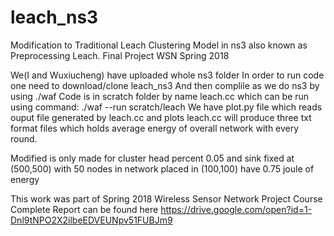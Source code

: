 # leach_ns3
Modification to Traditional Leach Clustering Model in ns3 also known as Preprocessing Leach.
Final Project WSN Spring 2018

We(I and Wuxiucheng) have uploaded whole ns3 folder
In order to run code one need to download/clone leach_ns3 
And then complile as we do ns3 by using ./waf
Code is in scratch folder by name leach.cc which can be run using command: ./waf --run scratch/leach
We have plot.py file which reads ouput file generated by leach.cc and plots
leach.cc will produce three txt format files which holds average energy of overall network with every round.

Modified is only made for cluster head percent 0.05 and sink fixed at (500,500) with 50 nodes in network placed in (100,100) have 0.75 joule of energy

This work was part of Spring 2018 Wireless Sensor Network Project Course
Complete Report can be found here https://drive.google.com/open?id=1-Dnl9tNPO2X2ilbeEDVEUNpv51FUBJm9

